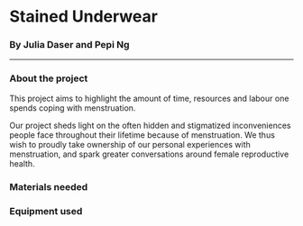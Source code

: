 # Stained Underwear
### By Julia Daser and Pepi Ng

-------

### About the project

This project aims to highlight the amount of time, resources and labour one spends coping with menstruation.

Our project sheds light on the often hidden and stigmatized inconveniences people face throughout their lifetime because of menstruation. We thus wish to proudly take ownership of our personal experiences with menstruation, and spark greater conversations around female reproductive health.

### Materials needed


### Equipment used


